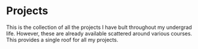 # Projects
This is the collection of all the projects I have bult throughout my undergrad life. However, these are already available scattered around various courses. This provides a single roof for all my projects.
